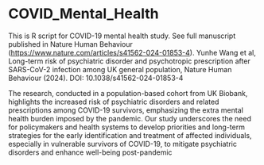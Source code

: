 # COVID_Mental_Health
This is R script for COVID-19 mental health study. See full manuscript published in Nature Human Behaviour (https://www.nature.com/articles/s41562-024-01853-4).
Yunhe Wang et al, Long-term risk of psychiatric disorder and psychotropic prescription after SARS-CoV-2 infection among UK general population, Nature Human Behaviour (2024). DOI: 10.1038/s41562-024-01853-4

The research, conducted in a population-based cohort from UK Biobank, highlights the increased risk of psychiatric disorders and related prescriptions among COVID-19 survivors, emphasizing the extra mental health burden imposed by the pandemic. Our study underscores the need for policymakers and health systems to develop priorities and long-term strategies for the early identification and treatment of affected individuals, especially in vulnerable survivors of COVID-19, to mitigate psychiatric disorders and enhance well-being post-pandemic


